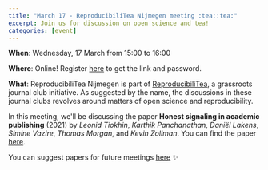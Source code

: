 ```yaml
---
title: "March 17 - ReproducibiliTea Nijmegen meeting :tea::tea:"
excerpt: Join us for discussion on open science and tea!
categories: [event]
---
```


**When**: Wednesday, 17 March from 15:00 to 16:00

**Where**: Online! Register [here](https://forms.gle/64GVFpwUyC5jPHiL7) to get the link and password.

**What**: ReproducibiliTea Nijmegen is part of [ReproducibiliTea](https://reproducibilitea.org/), a grassroots journal club initiative.
As suggested by the name, the discussions in these journal clubs revolves around matters of open science and reproducibility.

In this meeting, we'll be discussing the paper **Honest signaling in academic publishing** (2021) by _Leonid Tiokhin_, _Karthik Panchanathan_, _Daniël Lakens_, _Simine Vazire_, _Thomas Morgan_, and _Kevin Zollman_.
You can find the paper [here](https://journals.plos.org/plosone/article?id=10.1371/journal.pone.0246675).

You can suggest papers for future meetings [here](https://docs.google.com/spreadsheets/d/1efHsgzEu9OqKNRk9EARDNL3gBfsPNRgbdt7-PhfWS-U/edit#gid=350301351) :sparkles:
